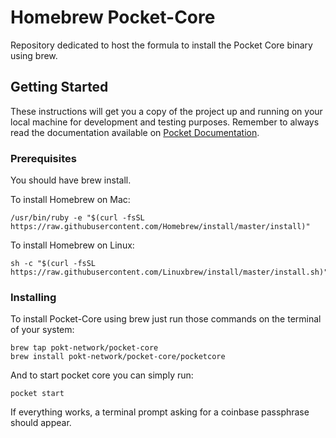 # Homebrew Pocket-Core

Repository dedicated to host the formula to install the Pocket Core binary using brew.

## Getting Started

These instructions will get you a copy of the project up and running on your local machine for development and testing purposes. Remember to always read the documentation available on [Pocket Documentation](https://docs.pokt.network/docs).

### Prerequisites

You should have brew install.

To install Homebrew on Mac:

```
/usr/bin/ruby -e "$(curl -fsSL https://raw.githubusercontent.com/Homebrew/install/master/install)"
```

To install Homebrew on Linux:
```
sh -c "$(curl -fsSL https://raw.githubusercontent.com/Linuxbrew/install/master/install.sh)"
```

### Installing

To install Pocket-Core using brew just run those commands on the terminal of your system:

```
brew tap pokt-network/pocket-core
brew install pokt-network/pocket-core/pocketcore
```

And to start pocket core you can simply run:

```
pocket start
```

If everything works, a terminal prompt asking for a coinbase passphrase should appear.
